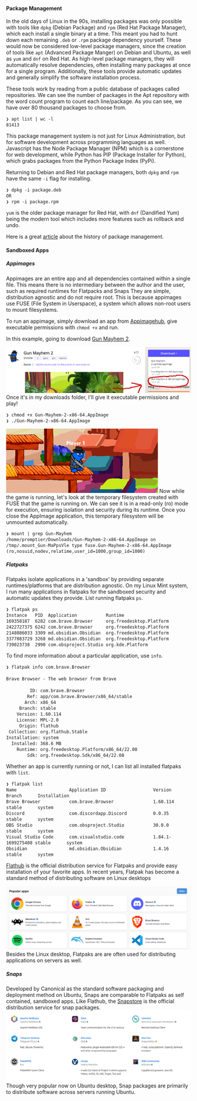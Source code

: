 #### Package Management
In the old days of Linux in the 90s, installing packages was only possible with tools like `dpkg` (Debian Package) and `rpm` (Red Hat Package Manager), which each install a single binary at a time. This meant you had to hunt down each remaining `.deb` or `.rpm` package dependency yourself. These would now be considered low-level package managers, since the creation of tools like `apt` (Advanced Package Manger) on Debian and Ubuntu, as well as `yum` and `dnf` on Red Hat. As high-level package managers, they will automatically resolve dependencies, often installing many packages at once for a single program. Additionally, these tools provide automatic updates and generally simplify the software installation process.

These tools work by reading from a public database of packages called repositories. We can see the number of packages in the Apt repository with the word count program to count each line/package. As you can see, we have over 80 thousand packages to choose from.
```
❯ apt list | wc -l
81413
```
This package management system is not just for Linux Administration, but for software development across programming languages as well. Javascript has the Node Package Manager (NPM) which is a cornerstone for web development, while  Python has PIP (Package Installer for Python), which grabs packages from the Python Package Index (PyPi).

Returning to Debian and Red Hat package managers, both `dpkg` and `rpm` have the same `-i` flag for installing.
```
❯ dpkg -i package.deb
OR
❯ rpm -i package.rpm
```

`yum` is the older package manager for Red Hat, with `dnf` (Dandified Yum) being the modern tool which includes more features such as rollback and undo.


Here is a great [article](https://blog.tidelift.com/a-brief-history-of-package-management) about the history of package management.

#### Sandboxed Apps
##### Appimages
Appimages are an entire app and all dependencies contained within a single file. This means there is no intermediary between the author and the user, such as required runtimes for Flatpacks and Snaps They are simple, distribution agnostic and do not require root. This is because appimages use FUSE (File System in Userspace), a system which allows non-root users to mount filesystems.

To run an appimage, simply download an app from [Appimagehub](https://www.appimagehub.com/), give executable permissions with `chmod +x` and run.

In this example, going to download [Gun Mayhem 2](https://www.appimagehub.com/p/2013542).

![gun-mayhem](gun-mayhem.png)
Once it's in my downloads folder, I'll give it executable permissions and play!
```
❯ chmod +x Gun-Mayhem-2-x86-64.AppImage 
❯ ./Gun-Mayhem-2-x86-64.AppImage 
```
![gun-mayhem-gameplay](gun-mayhem-gameplay.png)
Now while the game is running, let's look at the temporary filesystem created with FUSE that the game is running on. We can see it is in a read-only (ro) mode for execution, ensuring isolation and security during its runtime. Once you close the AppImage application, this temporary filesystem will be unmounted automatically.
```
❯ mount | grep Gun-Mayhem
/home/promptier/Downloads/Gun-Mayhem-2-x86-64.AppImage on /tmp/.mount_Gun-MaPpsVle type fuse.Gun-Mayhem-2-x86-64.AppImage (ro,nosuid,nodev,relatime,user_id=1000,group_id=1000)
```
##### Flatpaks
Flatpaks isolate applications in a 'sandbox' by providing separate runtimes/platforms that are distribution agnostic. On my Linux Mint system, I run many applications in flatpaks for the sandboxed security and automatic updates they provide. List running flatpaks `ps`.

```
❯ flatpak ps
Instance   PID  Application           Runtime
169358187  6282 com.brave.Browser     org.freedesktop.Platform
2422727375 6242 com.brave.Browser     org.freedesktop.Platform
2148086033 3309 md.obsidian.Obsidian  org.freedesktop.Platform
3377083729 3268 md.obsidian.Obsidian  org.freedesktop.Platform
739023738  2990 com.obsproject.Studio org.kde.Platform
```
 To find more information about a particular application, use `info`.
 ```
 ❯ flatpak info com.brave.Browser 

Brave Browser - The web browser from Brave

          ID: com.brave.Browser
         Ref: app/com.brave.Browser/x86_64/stable
        Arch: x86_64
      Branch: stable
     Version: 1.60.114
     License: MPL-2.0
      Origin: flathub
  Collection: org.flathub.Stable
Installation: system
   Installed: 368.6 MB
     Runtime: org.freedesktop.Platform/x86_64/22.08
         Sdk: org.freedesktop.Sdk/x86_64/22.08

```

Whether an app is currently running or not, I can list all installed flatpaks with `list`. 
```
❯ flatpak list
Name                    Application ID                  Version           Branch      Installation
Brave Browser           com.brave.Browser               1.60.114          stable      system
Discord                 com.discordapp.Discord          0.0.35            stable      system
OBS Studio              com.obsproject.Studio           30.0.0            stable      system
Visual Studio Code      com.visualstudio.code           1.84.1-1699275408 stable      system
Obsidian                md.obsidian.Obsidian            1.4.16            stable      system
```

[Flathub](https://flathub.org/) is the official distribution service for Flatpaks and provide easy installation of your favorite apps. In recent years, Flatpak has become a standard method of distributing software on Linux desktops

![flathub](flathub.png)
Besides the Linux desktop, Flatpaks are are often used for distributing applications on servers as well.
##### Snaps 
Developed by Canonical as the standard software packaging and deployment method on Ubuntu, Snaps are comparable to Flatpaks as self contained, sandboxed apps. Like Flathub, the [Snapstore](https://snapcraft.io/store) is the official  distribution service for snap packages. 
![snapstore](snapstore.png)
Though very popular now on Ubuntu desktop, Snap packages are primarily to distribute software across servers running Ubuntu. 